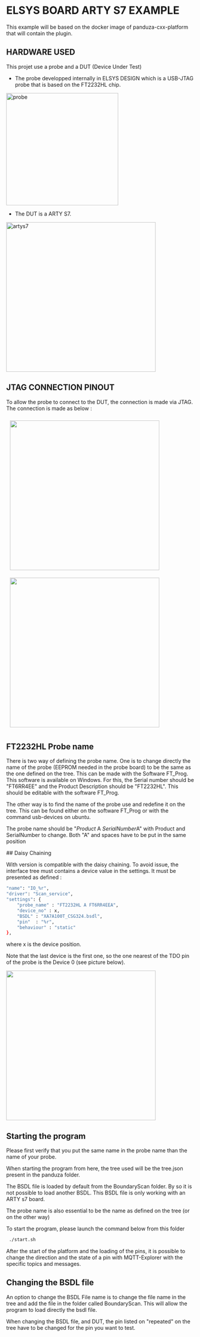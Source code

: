 # ELSYS BOARD ARTY S7 EXAMPLE

This example will be based on the docker image of panduza-cxx-platform that will contain the plugin.

## HARDWARE USED

This projet use a probe and a DUT (Device Under Test)

- The probe developped internally in ELSYS DESIGN which is a USB-JTAG probe that is based on the FT2232HL chip.

<img src="https://user-images.githubusercontent.com/37267717/188599593-9532414c-c7d0-4548-92b6-b0a76b735fec.jpg" width="300" alt="probe"/>

- The DUT is a ARTY S7.

<img src="https://user-images.githubusercontent.com/37267717/188600452-3a18e156-d57f-4ab8-8e3e-116c5a209357.jpg" alt="artys7" width="400"/>

## JTAG CONNECTION PINOUT

To allow the probe to connect to the DUT, the connection is made via JTAG.
The connection is made as below :

<img src="https://user-images.githubusercontent.com/37267717/189347706-711e7679-fd5f-46aa-90f1-2e2b8b343668.jpg" width="400" style="margin:10px" /> <img src="https://user-images.githubusercontent.com/37267717/189347876-f6a7096a-ca11-4add-ae23-10463189eb2f.jpg" width="400" style="margin:10px" />

## FT2232HL Probe name

There is two way of defining the probe name. One is to change directly the name of the probe (EEPROM needed in the probe board) to be the same as the one defined on the tree. This can be made with the Software FT_Prog. This software is available on Windows.
For this, the Serial number should be "FT6RR4EE" and the Product Description should be "FT2232HL".
This should be editable with the software FT_Prog.

The other way is to find the name of the probe use and redefine it on the tree. This can be found either on the software FT_Prog or with the command usb-devices on ubuntu.

The probe name should be "*Product* A *SerialNumber*A" with Product and SerialNumber to change. Both "A" and spaces have to be put in the same position 

## Daisy Chaining

With version is compatible with the daisy chaining. To avoid issue, the interface tree must contains a device value in the settings. It must be presented as defined : 

```sh
"name": "IO_%r",
"driver": "Scan_service",
"settings": {
    "probe_name" : "FT2232HL A FT6RR4EEA",
    "device_no" : x,
    "BSDL" : "XA7A100T_CSG324.bsdl",
    "pin"  : "%r",
    "behaviour" : "static"
},
```
where x is the device position.

Note that the last device is the first one, so the one nearest of the TDO pin of the probe is the Device 0 (see picture below).

<img src="https://user-images.githubusercontent.com/37267717/193233333-03f81d89-c400-4df0-a90e-259ca924e40e.png" width="400" />

## Starting the program

Please first verify that you put the same name in the probe name than the name of your probe.

When starting the program from here, the tree used will be the tree.json present in the panduza folder.

The BSDL file is loaded by default from the BoundaryScan folder. By so it is not possible to load another BSDL.
This BSDL file is only working with an ARTY s7 board. 

The probe name is also essential to be the name as defined on the tree (or on the other way)


To start the program, please launch the command below from this folder

```sh
 ./start.sh
```

After the start of the platform and the loading of the pins, it is possible to change the direction and the state of a pin with MQTT-Explorer with the specific topics and messages.

## Changing the BSDL file

An option to change the BSDL File name is to change the file name in the tree and add the file in the folder called BoundaryScan. This will allow the program to load directly the bsdl file.

When changing the BSDL file, and DUT, the pin listed on "repeated" on the tree have to be changed for the pin you want to test.
